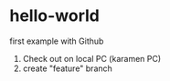 # hello-world
first example with Github
1. Check out on local PC (karamen PC)
2. create "feature" branch